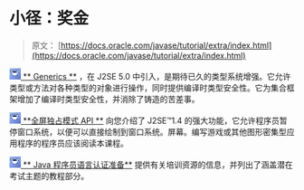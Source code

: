 # 小径：奖金

> 原文： [https://docs.oracle.com/javase/tutorial/extra/index.html](https://docs.oracle.com/javase/tutorial/extra/index.html)

[![trail icon](img/6701b9a7baaf24d8cc41f70c529f43f8.jpg) ** Generics **](generics/index.html) ，在 J2SE 5.0 中引入，是期待已久的类型系统增强。它允许类型或方法对各种类型的对象进行操作，同时提供编译时类型安全性。它为集合框架增加了编译时类型安全性，并消除了铸造的苦差事。

[![trail icon](img/6701b9a7baaf24d8cc41f70c529f43f8.jpg) **全屏独占模式 API **](fullscreen/index.html) 向您介绍了 J2SE™1.4 的强大功能，它允许程序员暂停窗口系统，以便可以直接绘制到窗口系统。屏幕。编写游戏或其他图形密集型应用程序的程序员应该阅读本课程。

[![trail icon](img/6701b9a7baaf24d8cc41f70c529f43f8.jpg) ** Java 程序员语言认证准备**](certification/index.html) 提供有关培训资源的信息，并列出了涵盖潜在考试主题的教程部分。